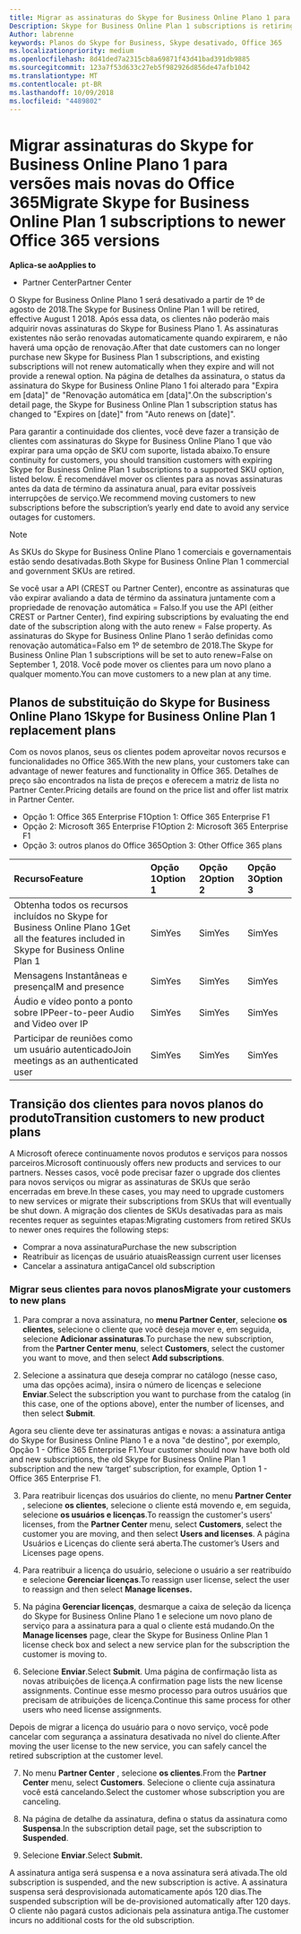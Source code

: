 ```yaml
---
title: Migrar as assinaturas do Skype for Business Online Plano 1 para versões mais recentes do Office 365 | Partner Center
Description: Skype for Business Online Plan 1 subscriptions is retiring.
Author: labrenne
keywords: Planos do Skype for Business, Skype desativado, Office 365
ms.localizationpriority: medium
ms.openlocfilehash: 8d41ded7a2315cb8a69871f43d41bad391db9885
ms.sourcegitcommit: 123a7f53d633c27eb5f982926d856de47afb1042
ms.translationtype: MT
ms.contentlocale: pt-BR
ms.lasthandoff: 10/09/2018
ms.locfileid: "4489802"
---
```

# <a name="migrate-skype-for-business-online-plan-1-subscriptions-to-newer-office-365-versions"></a><span data-ttu-id="69295-103">Migrar assinaturas do Skype for Business Online Plano 1 para versões mais novas do Office 365</span><span class="sxs-lookup"><span data-stu-id="69295-103">Migrate Skype for Business Online Plan 1 subscriptions to newer Office 365 versions</span></span>

**<span data-ttu-id="69295-104">Aplica-se ao</span><span class="sxs-lookup"><span data-stu-id="69295-104">Applies to</span></span>**

- <span data-ttu-id="69295-105">Partner Center</span><span class="sxs-lookup"><span data-stu-id="69295-105">Partner Center</span></span>

<span data-ttu-id="69295-106">O Skype for Business Online Plano 1 será desativado a partir de 1º de agosto de 2018.</span><span class="sxs-lookup"><span data-stu-id="69295-106">The Skype for Business Online Plan 1 will be retired, effective August 1 2018.</span></span> <span data-ttu-id="69295-107">Após essa data, os clientes não poderão mais adquirir novas assinaturas do Skype for Business Plano 1. As assinaturas existentes não serão renovadas automaticamente quando expirarem, e não haverá uma opção de renovação.</span><span class="sxs-lookup"><span data-stu-id="69295-107">After that date customers can no longer purchase new Skype for Business Plan 1 subscriptions, and existing subscriptions will not renew automatically when they expire and will not provide a renewal option.</span></span> <span data-ttu-id="69295-108">Na página de detalhes da assinatura, o status da assinatura do Skype for Business Online Plano 1 foi alterado para "Expira em [data]" de "Renovação automática em [data]".</span><span class="sxs-lookup"><span data-stu-id="69295-108">On the subscription's detail page, the Skype for Business Online Plan 1 subscription status has changed to "Expires on [date]" from "Auto renews on [date]".</span></span>  

<span data-ttu-id="69295-109">Para garantir a continuidade dos clientes, você deve fazer a transição de clientes com assinaturas do Skype for Business Online Plano 1 que vão expirar para uma opção de SKU com suporte, listada abaixo.</span><span class="sxs-lookup"><span data-stu-id="69295-109">To ensure continuity for customers, you should transition customers with expiring Skype for Business Online Plan 1 subscriptions to a supported SKU option, listed below.</span></span> <span data-ttu-id="69295-110">É recomendável mover os clientes para as novas assinaturas antes da data de término da assinatura anual, para evitar possíveis interrupções de serviço.</span><span class="sxs-lookup"><span data-stu-id="69295-110">We recommend moving customers to new subscriptions before the subscription’s yearly end date to avoid any service outages for customers.</span></span> 

>[!NOTE]
><span data-ttu-id="69295-111">As SKUs do Skype for Business Online Plano 1 comerciais e governamentais estão sendo desativadas.</span><span class="sxs-lookup"><span data-stu-id="69295-111">Both Skype for Business Online Plan 1 commercial and government SKUs are retired.</span></span>

<span data-ttu-id="69295-112">Se você usar a API (CREST ou Partner Center), encontre as assinaturas que vão expirar avaliando a data de término da assinatura juntamente com a propriedade de renovação automática = Falso.</span><span class="sxs-lookup"><span data-stu-id="69295-112">If you use the API (either CREST or Partner Center), find expiring subscriptions by evaluating the end date of the subscription along with the auto renew = False property.</span></span> <span data-ttu-id="69295-113">As assinaturas do Skype for Business Online Plano 1 serão definidas como renovação automática=Falso em 1º de setembro de 2018.</span><span class="sxs-lookup"><span data-stu-id="69295-113">The Skype for Business Online Plan 1 subscriptions will be set to auto renew=False on September 1, 2018.</span></span> <span data-ttu-id="69295-114">Você pode mover os clientes para um novo plano a qualquer momento.</span><span class="sxs-lookup"><span data-stu-id="69295-114">You can move customers to a new plan at any time.</span></span> 

## <a name="skype-for-business-online-plan-1-replacement-plans"></a><span data-ttu-id="69295-115">Planos de substituição do Skype for Business Online Plano 1</span><span class="sxs-lookup"><span data-stu-id="69295-115">Skype for Business Online Plan 1 replacement plans</span></span>

<span data-ttu-id="69295-116">Com os novos planos, seus os clientes podem aproveitar novos recursos e funcionalidades no Office 365.</span><span class="sxs-lookup"><span data-stu-id="69295-116">With the new plans, your customers take can advantage of newer features and functionality in Office 365.</span></span> <span data-ttu-id="69295-117">Detalhes de preço são encontrados na lista de preços e oferecem a matriz de lista no Partner Center.</span><span class="sxs-lookup"><span data-stu-id="69295-117">Pricing details are found on the price list and offer list matrix in Partner Center.</span></span> 

- <span data-ttu-id="69295-118">Opção 1: Office 365 Enterprise F1</span><span class="sxs-lookup"><span data-stu-id="69295-118">Option 1: Office 365 Enterprise F1</span></span>
- <span data-ttu-id="69295-119">Opção 2: Microsoft 365 Enterprise F1</span><span class="sxs-lookup"><span data-stu-id="69295-119">Option 2: Microsoft 365 Enterprise F1</span></span>
- <span data-ttu-id="69295-120">Opção 3: outros planos do Office 365</span><span class="sxs-lookup"><span data-stu-id="69295-120">Option 3: Other Office 365 plans</span></span>

|**<span data-ttu-id="69295-121">Recurso</span><span class="sxs-lookup"><span data-stu-id="69295-121">Feature</span></span>**    |**<span data-ttu-id="69295-122">Opção 1</span><span class="sxs-lookup"><span data-stu-id="69295-122">Option 1</span></span>**   |**<span data-ttu-id="69295-123">Opção 2</span><span class="sxs-lookup"><span data-stu-id="69295-123">Option 2</span></span>**   |**<span data-ttu-id="69295-124">Opção 3</span><span class="sxs-lookup"><span data-stu-id="69295-124">Option 3</span></span>**   |
|:-----------------|:-----------------|:-------------|:------------|
|<span data-ttu-id="69295-125">Obtenha todos os recursos incluídos no Skype for Business Online Plano 1</span><span class="sxs-lookup"><span data-stu-id="69295-125">Get all the features included in Skype for Business Online Plan 1</span></span>|<span data-ttu-id="69295-126">Sim</span><span class="sxs-lookup"><span data-stu-id="69295-126">Yes</span></span>   |<span data-ttu-id="69295-127">Sim</span><span class="sxs-lookup"><span data-stu-id="69295-127">Yes</span></span>   |<span data-ttu-id="69295-128">Sim</span><span class="sxs-lookup"><span data-stu-id="69295-128">Yes</span></span>   |
|<span data-ttu-id="69295-129">Mensagens Instantâneas e presença</span><span class="sxs-lookup"><span data-stu-id="69295-129">IM and presence</span></span> |<span data-ttu-id="69295-130">Sim</span><span class="sxs-lookup"><span data-stu-id="69295-130">Yes</span></span>   |<span data-ttu-id="69295-131">Sim</span><span class="sxs-lookup"><span data-stu-id="69295-131">Yes</span></span>   |<span data-ttu-id="69295-132">Sim</span><span class="sxs-lookup"><span data-stu-id="69295-132">Yes</span></span>   |
|<span data-ttu-id="69295-133">Áudio e vídeo ponto a ponto sobre IP</span><span class="sxs-lookup"><span data-stu-id="69295-133">Peer-to-peer Audio and Video over IP</span></span>|<span data-ttu-id="69295-134">Sim</span><span class="sxs-lookup"><span data-stu-id="69295-134">Yes</span></span>   |<span data-ttu-id="69295-135">Sim</span><span class="sxs-lookup"><span data-stu-id="69295-135">Yes</span></span>   |<span data-ttu-id="69295-136">Sim</span><span class="sxs-lookup"><span data-stu-id="69295-136">Yes</span></span>   
|<span data-ttu-id="69295-137">Participar de reuniões como um usuário autenticado</span><span class="sxs-lookup"><span data-stu-id="69295-137">Join meetings as an authenticated user</span></span>| <span data-ttu-id="69295-138">Sim</span><span class="sxs-lookup"><span data-stu-id="69295-138">Yes</span></span>   |<span data-ttu-id="69295-139">Sim</span><span class="sxs-lookup"><span data-stu-id="69295-139">Yes</span></span>   |<span data-ttu-id="69295-140">Sim</span><span class="sxs-lookup"><span data-stu-id="69295-140">Yes</span></span>   |

## <a name="transition-customers-to-new-product-plans"></a><span data-ttu-id="69295-141">Transição dos clientes para novos planos do produto</span><span class="sxs-lookup"><span data-stu-id="69295-141">Transition customers to new product plans</span></span>

<span data-ttu-id="69295-142">A Microsoft oferece continuamente novos produtos e serviços para nossos parceiros.</span><span class="sxs-lookup"><span data-stu-id="69295-142">Microsoft continuously offers new products and services to our partners.</span></span> <span data-ttu-id="69295-143">Nesses casos, você pode precisar fazer o upgrade dos clientes para novos serviços ou migrar as assinaturas de SKUs que serão encerradas em breve.</span><span class="sxs-lookup"><span data-stu-id="69295-143">In these cases, you may need to upgrade customers to new services or migrate their subscriptions from SKUs that will eventually be shut down.</span></span> <span data-ttu-id="69295-144">A migração dos clientes de SKUs desativadas para as mais recentes requer as seguintes etapas:</span><span class="sxs-lookup"><span data-stu-id="69295-144">Migrating customers from retired SKUs to newer ones requires the following steps:</span></span>

- <span data-ttu-id="69295-145">Comprar a nova assinatura</span><span class="sxs-lookup"><span data-stu-id="69295-145">Purchase the new subscription</span></span>
- <span data-ttu-id="69295-146">Reatribuir as licenças de usuário atuais</span><span class="sxs-lookup"><span data-stu-id="69295-146">Reassign current user licenses</span></span>
- <span data-ttu-id="69295-147">Cancelar a assinatura antiga</span><span class="sxs-lookup"><span data-stu-id="69295-147">Cancel old subscription</span></span>

### <a name="migrate-your-customers-to-new-plans"></a><span data-ttu-id="69295-148">Migrar seus clientes para novos planos</span><span class="sxs-lookup"><span data-stu-id="69295-148">Migrate your customers to new plans</span></span>

1. <span data-ttu-id="69295-149">Para comprar a nova assinatura, no **menu Partner Center**, selecione **os clientes**, selecione o cliente que você deseja mover e, em seguida, selecione **Adicionar assinaturas**.</span><span class="sxs-lookup"><span data-stu-id="69295-149">To purchase the new subscription, from the **Partner Center menu**, select **Customers**, select the customer you want to move, and then select **Add subscriptions**.</span></span>

2. <span data-ttu-id="69295-150">Selecione a assinatura que deseja comprar no catálogo (nesse caso, uma das opções acima), insira o número de licenças e selecione **Enviar**.</span><span class="sxs-lookup"><span data-stu-id="69295-150">Select the subscription you want to purchase from the catalog (in this case, one of the options above), enter the number of licenses, and then select **Submit**.</span></span> 

<span data-ttu-id="69295-151">Agora seu cliente deve ter assinaturas antigas e novas: a assinatura antiga do Skype for Business Online Plano 1 e a nova "de destino", por exemplo, Opção 1 - Office 365 Enterprise F1.</span><span class="sxs-lookup"><span data-stu-id="69295-151">Your customer should now have both old and new subscriptions, the old Skype for Business Online Plan 1  subscription and the new ‘target’ subscription, for example, Option 1 - Office 365 Enterprise F1.</span></span>

3. <span data-ttu-id="69295-152">Para reatribuir licenças dos usuários do cliente, no menu **Partner Center** , selecione **os clientes**, selecione o cliente está movendo e, em seguida, selecione **os usuários e licenças**.</span><span class="sxs-lookup"><span data-stu-id="69295-152">To reassign the customer's users' licenses, from the **Partner Center** menu, select **Customers**, select the customer you are moving, and then select **Users and licenses**.</span></span> <span data-ttu-id="69295-153">A página Usuários e Licenças do cliente será aberta.</span><span class="sxs-lookup"><span data-stu-id="69295-153">The customer’s Users and Licenses page opens.</span></span>

4. <span data-ttu-id="69295-154">Para reatribuir a licença do usuário, selecione o usuário a ser reatribuído e selecione **Gerenciar licenças**.</span><span class="sxs-lookup"><span data-stu-id="69295-154">To reassign user license, select the user to reassign and then select **Manage licenses.**</span></span>

5. <span data-ttu-id="69295-155">Na página **Gerenciar licenças**, desmarque a caixa de seleção da licença do Skype for Business Online Plano 1 e selecione um novo plano de serviço para a assinatura para a qual o cliente está mudando.</span><span class="sxs-lookup"><span data-stu-id="69295-155">On the **Manage licenses** page, clear the Skype for Business Online Plan 1 license check box and select a new service plan for the subscription the customer is moving to.</span></span>

6. <span data-ttu-id="69295-156">Selecione **Enviar**.</span><span class="sxs-lookup"><span data-stu-id="69295-156">Select **Submit**.</span></span> <span data-ttu-id="69295-157">Uma página de confirmação lista as novas atribuições de licença.</span><span class="sxs-lookup"><span data-stu-id="69295-157">A confirmation page lists the new license assignments.</span></span> <span data-ttu-id="69295-158">Continue esse mesmo processo para outros usuários que precisam de atribuições de licença.</span><span class="sxs-lookup"><span data-stu-id="69295-158">Continue this same process for other users who need license assignments.</span></span>

<span data-ttu-id="69295-159">Depois de migrar a licença do usuário para o novo serviço, você pode cancelar com segurança a assinatura desativada no nível do cliente.</span><span class="sxs-lookup"><span data-stu-id="69295-159">After moving the user license to the new service, you can safely cancel the retired subscription at the customer level.</span></span>

7. <span data-ttu-id="69295-160">No menu **Partner Center** , selecione **os clientes**.</span><span class="sxs-lookup"><span data-stu-id="69295-160">From the **Partner Center** menu, select **Customers**.</span></span> <span data-ttu-id="69295-161">Selecione o cliente cuja assinatura você está cancelando.</span><span class="sxs-lookup"><span data-stu-id="69295-161">Select the customer whose subscription you are canceling.</span></span>

8. <span data-ttu-id="69295-162">Na página de detalhe da assinatura, defina o status da assinatura como **Suspensa**.</span><span class="sxs-lookup"><span data-stu-id="69295-162">In the subscription detail page, set the subscription to **Suspended**.</span></span>

9. <span data-ttu-id="69295-163">Selecione **Enviar**.</span><span class="sxs-lookup"><span data-stu-id="69295-163">Select **Submit.**</span></span>

<span data-ttu-id="69295-164">A assinatura antiga será suspensa e a nova assinatura será ativada.</span><span class="sxs-lookup"><span data-stu-id="69295-164">The old subscription is suspended, and the new subscription is active.</span></span> <span data-ttu-id="69295-165">A assinatura suspensa será desprovisionada automaticamente após 120 dias.</span><span class="sxs-lookup"><span data-stu-id="69295-165">The suspended subscription will be de-provisioned automatically after 120 days.</span></span> <span data-ttu-id="69295-166">O cliente não pagará custos adicionais pela assinatura antiga.</span><span class="sxs-lookup"><span data-stu-id="69295-166">The customer incurs no additional costs for the old subscription.</span></span>

